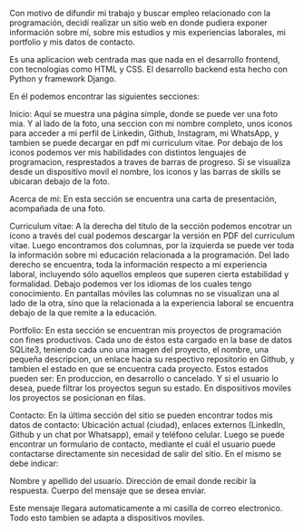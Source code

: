 Con motivo de difundir mi trabajo y buscar empleo relacionado con la programación, decidí realizar un sitio web en donde pudiera exponer información sobre mí, sobre mis estudios y mis experiencias laborales, mi portfolio y mis datos de contacto.

Es una aplicacion web centrada mas que nada en el desarrollo frontend, con tecnologias como HTML y CSS. El desarrollo backend esta hecho con Python y framework Django.

En él podemos encontrar las siguientes secciones:

Inicio:
Aquí se muestra una página simple, donde se puede ver una foto mia. Y al lado de la foto, una seccion con mi nombre completo, unos iconos para acceder a mi perfil de Linkedin, Github, Instagram, mi WhatsApp, y tambien se puede decargar en pdf mi curriculum vitae.
Por debajo de los iconos podemos ver mis habilidades con distintos lenguajes de programacion, resprestados a traves de barras de progreso.
Si se visualiza desde un dispositivo movil el nombre, los iconos y las barras de skills se ubicaran debajo de la foto. 

Acerca de mí:
En esta sección se encuentra una carta de presentación, acompañada de una foto.

Curriculum vitae:
A la derecha del título de la sección podemos encotrar un ícono a través del cual podemos descargar la versión en PDF del curriculum vitae. Luego encontramos dos columnas, por la izquierda se puede ver toda la información sobre mi educación relacionada a la programación.
Del lado derecho se encuentra, toda la información respecto a mi experiencia laboral, incluyendo sólo aquellos empleos que superen cierta estabilidad y formalidad. Debajo podemos ver los idiomas de los cuales tengo conocimiento.
En pantallas móviles las columnas no se visualizan una al lado de la otra, sino que la relacionada a la experiencia laboral se encuentra debajo de la que remite a la educación.

Portfolio:
En esta sección se encuentran mis proyectos de programación con fines productivos.
Cada uno de éstos esta cargado en la base de datos SQLite3, teniendo cada uno una imagen del proyecto, el nombre, una pequeña descripcion, un enlace hacia su respectivo repositorio en Github, y tambien el estado en que se encuentra cada proyecto. Estos estados pueden ser: En produccion, en desarrollo o cancelado. Y si el usuario lo desea, puede filtrar los proyectos segun su estado.
En dispositivos moviles los proyectos se posicionan en filas.

Contacto:
En la última sección del sitio se pueden encontrar todos mis datos de contacto: Ubicación actual (ciudad), enlaces externos (LinkedIn, Github y un chat por Whatsapp), email y teléfono celular.
Luego se puede encontrar un formulario de contacto, mediante el cuál el usuario puede contactarse directamente sin necesidad de salir del sitio. En el mismo se debe indicar:

Nombre y apellido del usuario.
Dirección de email donde recibir la respuesta.
Cuerpo del mensaje que se desea enviar.

Este mensaje llegara automaticamente a mi casilla de correo electronico.
Todo esto tambien se adapta a dispositivos moviles.
